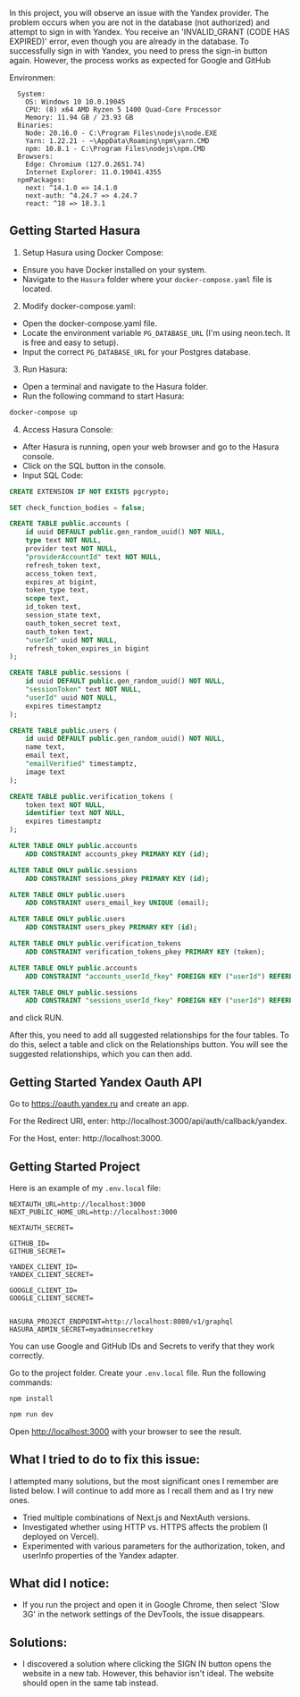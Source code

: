 In this project, you will observe an issue with the Yandex provider. The problem occurs when you are not in the database (not authorized) and attempt to sign in with Yandex. You receive an 'INVALID_GRANT (CODE HAS EXPIRED)' error, even though you are already in the database. To successfully sign in with Yandex, you need to press the sign-in button again. However, the process works as expected for Google and GitHub

Environmen:
```
  System:
    OS: Windows 10 10.0.19045
    CPU: (8) x64 AMD Ryzen 5 1400 Quad-Core Processor
    Memory: 11.94 GB / 23.93 GB
  Binaries:
    Node: 20.16.0 - C:\Program Files\nodejs\node.EXE
    Yarn: 1.22.21 - ~\AppData\Roaming\npm\yarn.CMD
    npm: 10.8.1 - C:\Program Files\nodejs\npm.CMD
  Browsers:
    Edge: Chromium (127.0.2651.74)
    Internet Explorer: 11.0.19041.4355
  npmPackages:
    next: ^14.1.0 => 14.1.0
    next-auth: ^4.24.7 => 4.24.7
    react: ^18 => 18.3.1
```
## Getting Started Hasura

1. Setup Hasura using Docker Compose:
- Ensure you have Docker installed on your system.
- Navigate to the `Hasura` folder where your `docker-compose.yaml` file is located.

2. Modify docker-compose.yaml:
- Open the docker-compose.yaml file.
- Locate the environment variable `PG_DATABASE_URL` (I'm using neon.tech. It is free and easy to setup).
- Input the correct `PG_DATABASE_URL` for your Postgres database.
  
3. Run Hasura:

- Open a terminal and navigate to the Hasura folder.
- Run the following command to start Hasura:
```bash
docker-compose up
```

4. Access Hasura Console:
- After Hasura is running, open your web browser and go to the Hasura console.
- Click on the SQL button in the console.
- Input SQL Code:

```sql
CREATE EXTENSION IF NOT EXISTS pgcrypto;

SET check_function_bodies = false;

CREATE TABLE public.accounts (
    id uuid DEFAULT public.gen_random_uuid() NOT NULL,
    type text NOT NULL,
    provider text NOT NULL,
    "providerAccountId" text NOT NULL,
    refresh_token text,
    access_token text,
    expires_at bigint,
    token_type text,
    scope text,
    id_token text,
    session_state text,
    oauth_token_secret text,
    oauth_token text,
    "userId" uuid NOT NULL,
    refresh_token_expires_in bigint
);

CREATE TABLE public.sessions (
    id uuid DEFAULT public.gen_random_uuid() NOT NULL,
    "sessionToken" text NOT NULL,
    "userId" uuid NOT NULL,
    expires timestamptz
);

CREATE TABLE public.users (
    id uuid DEFAULT public.gen_random_uuid() NOT NULL,
    name text,
    email text,
    "emailVerified" timestamptz,
    image text
);

CREATE TABLE public.verification_tokens (
    token text NOT NULL,
    identifier text NOT NULL,
    expires timestamptz
);

ALTER TABLE ONLY public.accounts
    ADD CONSTRAINT accounts_pkey PRIMARY KEY (id);

ALTER TABLE ONLY public.sessions
    ADD CONSTRAINT sessions_pkey PRIMARY KEY (id);

ALTER TABLE ONLY public.users
    ADD CONSTRAINT users_email_key UNIQUE (email);

ALTER TABLE ONLY public.users
    ADD CONSTRAINT users_pkey PRIMARY KEY (id);

ALTER TABLE ONLY public.verification_tokens
    ADD CONSTRAINT verification_tokens_pkey PRIMARY KEY (token);

ALTER TABLE ONLY public.accounts
    ADD CONSTRAINT "accounts_userId_fkey" FOREIGN KEY ("userId") REFERENCES public.users(id) ON UPDATE RESTRICT ON DELETE CASCADE;

ALTER TABLE ONLY public.sessions
    ADD CONSTRAINT "sessions_userId_fkey" FOREIGN KEY ("userId") REFERENCES public.users(id) ON UPDATE RESTRICT ON DELETE CASCADE;
```
and click RUN. 

After this, you need to add all suggested relationships for the four tables. To do this, select a table and click on the Relationships button. You will see the suggested relationships, which you can then add.

## Getting Started Yandex Oauth API
Go to https://oauth.yandex.ru and create an app.

For the Redirect URI, enter: http://localhost:3000/api/auth/callback/yandex.

For the Host, enter: http://localhost:3000.

## Getting Started Project
Here is an example of my `.env.local` file:
```
NEXTAUTH_URL=http://localhost:3000
NEXT_PUBLIC_HOME_URL=http://localhost:3000

NEXTAUTH_SECRET=

GITHUB_ID=
GITHUB_SECRET=

YANDEX_CLIENT_ID=
YANDEX_CLIENT_SECRET=

GOOGLE_CLIENT_ID=
GOOGLE_CLIENT_SECRET=


HASURA_PROJECT_ENDPOINT=http://localhost:8080/v1/graphql
HASURA_ADMIN_SECRET=myadminsecretkey

```
You can use Google and GitHub IDs and Secrets to verify that they work correctly.

Go to the project folder. Create your `.env.local` file. Run the following commands:
```
npm install
```

```bash
npm run dev
```

Open [http://localhost:3000](http://localhost:3000) with your browser to see the result.

## What I tried to do to fix this issue: 
I attempted many solutions, but the most significant ones I remember are listed below. I will continue to add more as I recall them and as I try new ones.

- Tried multiple combinations of Next.js and NextAuth versions.
- Investigated whether using HTTP vs. HTTPS affects the problem (I deployed on Vercel).
- Experimented with various parameters for the authorization, token, and userInfo properties of the Yandex adapter.

## What did I notice:
- If you run the project and open it in Google Chrome, then select 'Slow 3G' in the network settings of the DevTools, the issue disappears.

## Solutions:
- I discovered a solution where clicking the SIGN IN button opens the website in a new tab. However, this behavior isn't ideal. The website should open in the same tab instead.
